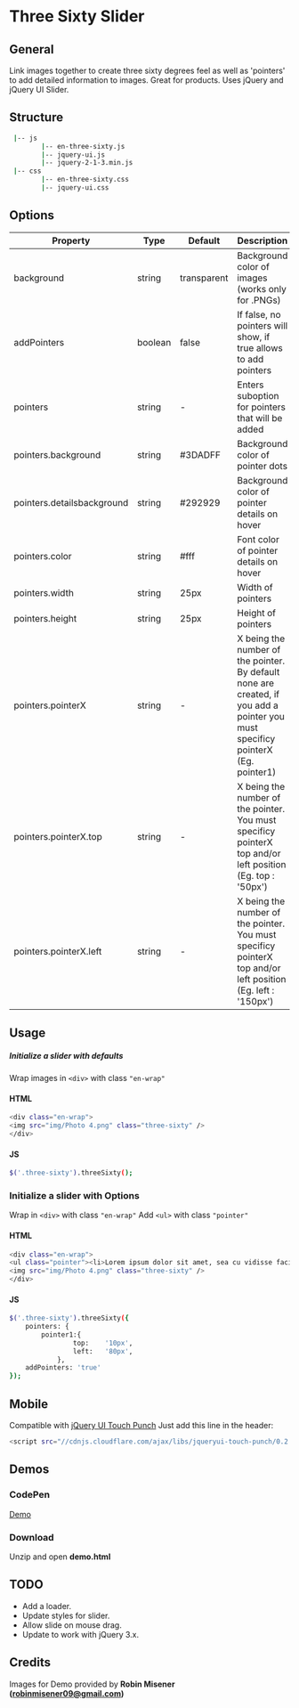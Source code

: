# Three Sixty Slider #

## General ##
Link images together to create three sixty degrees feel as well as 'pointers' to add detailed information to images. Great for products. Uses jQuery and jQuery UI Slider.

## Structure ##

```sh
 |-- js
        |-- en-three-sixty.js
        |-- jquery-ui.js
        |-- jquery-2-1-3.min.js
 |-- css
        |-- en-three-sixty.css
        |-- jquery-ui.css
```

## Options ##

| Property      | Type          | Default       | Description   |
| ------------- | ------------- | ------------- |-------------- |
| background    | string        | transparent   | Background color of images (works only for .PNGs)  |
| addPointers   | boolean       | false         | If false, no pointers will show, if true allows to add pointers |
| pointers       | string       | -         | Enters suboption for pointers that will be added |
| pointers.background       | string       | #3DADFF         | Background color of pointer dots |
| pointers.detailsbackground       | string       | #292929         | Background color of pointer details on hover |
| pointers.color       | string       | #fff         | Font color of pointer details on hover |
| pointers.width       | string       | 25px        |  Width of pointers |
| pointers.height       | string       | 25px        | Height of pointers |
| pointers.pointerX       | string       | -         | X being the number of the pointer. By default none are created, if you add a pointer you must specificy pointerX (Eg. pointer1) |
| pointers.pointerX.top       | string       | -         | X being the number of the pointer. You must specificy pointerX top and/or left position (Eg. top : '50px') |
| pointers.pointerX.left       | string       | -         | X being the number of the pointer. You must specificy pointerX top and/or left position (Eg. left : '150px') |

## Usage ##

##### Initialize a slider with defaults #####

Wrap images in `<div>` with class `"en-wrap"`

#### HTML ####
```sh
<div class="en-wrap">
<img src="img/Photo 4.png" class="three-sixty" />
</div>
```

#### JS ####

```sh
$('.three-sixty').threeSixty();
```

### Initialize a slider with Options ###

Wrap in `<div>` with class `"en-wrap"`
Add `<ul>` with class `"pointer"`

#### HTML ####
```sh
<div class="en-wrap">
<ul class="pointer"><li>Lorem ipsum dolor sit amet, sea cu vidisse facilis maluisset.</li></ul>
<img src="img/Photo 4.png" class="three-sixty" />
</div>
```

#### JS ####

```sh
$('.three-sixty').threeSixty({
	pointers: {
		pointer1:{
				top:	'10px',
				left:	'80px',
			},
	addPointers: 'true'
});
```

## Mobile ##
Compatible with [jQuery UI Touch Punch](http://touchpunch.furf.com/)
Just add this line in the header:
```sh
<script src="//cdnjs.cloudflare.com/ajax/libs/jqueryui-touch-punch/0.2.3/jquery.ui.touch-punch.min.js"></script>
```

## Demos ##

### CodePen ### 
[Demo](https://codepen.io/platinumjay/pen/zevEmX)

### Download ###
Unzip and open **demo.html**


## TODO ##
- Add a loader.
- Update styles for slider.
- Allow slide on mouse drag.
- Update to work with jQuery 3.x.

## Credits

Images for Demo provided by **Robin Misener (robinmisener09@gmail.com)**
